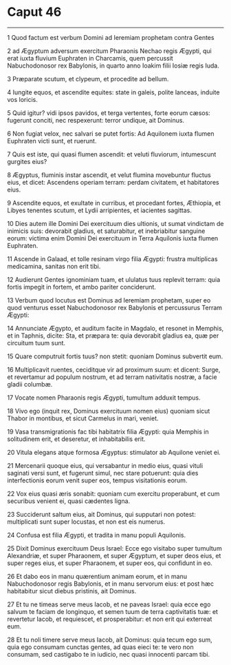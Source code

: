 # Caput 46

***

1 Quod factum est verbum Domini ad Ieremiam prophetam contra Gentes

2 ad Ægyptum adversum exercitum Pharaonis Nechao regis Ægypti, qui erat iuxta fluvium Euphraten in Charcamis, quem percussit Nabuchodonosor rex Babylonis, in quarto anno Ioakim filii Iosiæ regis Iuda.

3 Præparate scutum, et clypeum, et procedite ad bellum.

4 Iungite equos, et ascendite equites: state in galeis, polite lanceas, induite vos loricis.

5 Quid igitur? vidi ipsos pavidos, et terga vertentes, forte eorum cæsos: fugerunt conciti, nec respexerunt: terror undique, ait Dominus.

6 Non fugiat velox, nec salvari se putet fortis: Ad Aquilonem iuxta flumen Euphraten victi sunt, et ruerunt.

7 Quis est iste, qui quasi flumen ascendit: et veluti fluviorum, intumescunt gurgites eius?

8 Ægyptus, fluminis instar ascendit, et velut flumina movebuntur fluctus eius, et dicet: Ascendens operiam terram: perdam civitatem, et habitatores eius.

9 Ascendite equos, et exultate in curribus, et procedant fortes, Æthiopia, et Libyes tenentes scutum, et Lydii arripientes, et iacientes sagittas.

10 Dies autem ille Domini Dei exercituum dies ultionis, ut sumat vindictam de inimicis suis: devorabit gladius, et saturabitur, et inebriabitur sanguine eorum: victima enim Domini Dei exercituum in Terra Aquilonis iuxta flumen Euphraten.

11 Ascende in Galaad, et tolle resinam virgo filia Ægypti: frustra multiplicas medicamina, sanitas non erit tibi.

12 Audierunt Gentes ignominiam tuam, et ululatus tuus replevit terram: quia fortis impegit in fortem, et ambo pariter conciderunt.

13 Verbum quod locutus est Dominus ad Ieremiam prophetam, super eo quod venturus esset Nabuchodonosor rex Babylonis et percussurus Terram Ægypti:

14 Annunciate Ægypto, et auditum facite in Magdalo, et resonet in Memphis, et in Taphnis, dicite: Sta, et præpara te: quia devorabit gladius ea, quæ per circuitum tuum sunt.

15 Quare computruit fortis tuus? non stetit: quoniam Dominus subvertit eum.

16 Multiplicavit ruentes, ceciditque vir ad proximum suum: et dicent: Surge, et revertamur ad populum nostrum, et ad terram nativitatis nostræ, a facie gladii columbæ.

17 Vocate nomen Pharaonis regis Ægypti, tumultum adduxit tempus.

18 Vivo ego (inquit rex, Dominus exercituum nomen eius) quoniam sicut Thabor in montibus, et sicut Carmelus in mari, veniet.

19 Vasa transmigrationis fac tibi habitatrix filia Ægypti: quia Memphis in solitudinem erit, et deseretur, et inhabitabilis erit.

20 Vitula elegans atque formosa Ægyptus: stimulator ab Aquilone veniet ei.

21 Mercenarii quoque eius, qui versabantur in medio eius, quasi vituli saginati versi sunt, et fugerunt simul, nec stare potuerunt: quia dies interfectionis eorum venit super eos, tempus visitationis eorum.

22 Vox eius quasi æris sonabit: quoniam cum exercitu properabunt, et cum securibus venient ei, quasi cædentes ligna.

23 Succiderunt saltum eius, ait Dominus, qui supputari non potest: multiplicati sunt super locustas, et non est eis numerus.

24 Confusa est filia Ægypti, et tradita in manu populi Aquilonis.

25 Dixit Dominus exercituum Deus Israel: Ecce ego visitabo super tumultum Alexandriæ, et super Pharaonem, et super Ægyptum, et super deos eius, et super reges eius, et super Pharaonem, et super eos, qui confidunt in eo.

26 Et dabo eos in manu quærentium animam eorum, et in manu Nabuchodonosor regis Babylonis, et in manu servorum eius: et post hæc habitabitur sicut diebus pristinis, ait Dominus.

27 Et tu ne timeas serve meus Iacob, et ne paveas Israel: quia ecce ego salvum te faciam de longinquo, et semen tuum de terra captivitatis tuæ: et revertetur Iacob, et requiescet, et prosperabitur: et non erit qui exterreat eum.

28 Et tu noli timere serve meus Iacob, ait Dominus: quia tecum ego sum, quia ego consumam cunctas gentes, ad quas eieci te: te vero non consumam, sed castigabo te in iudicio, nec quasi innocenti parcam tibi.

